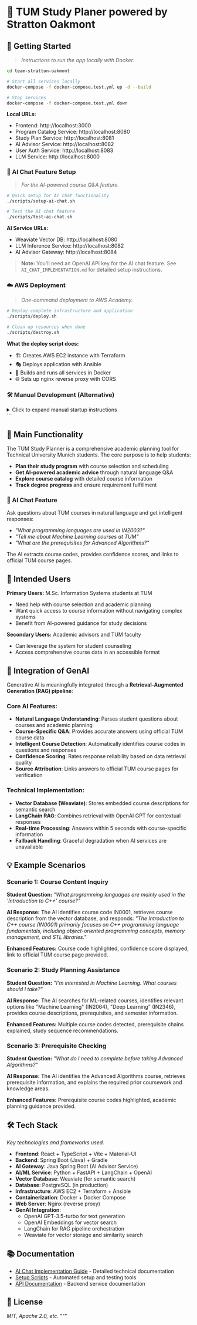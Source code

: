 # 📱 TUM Study Planer powered by Stratton Oakmont

## 🚀 Getting Started

> _Instructions to run the app locally with Docker._

```bash
cd team-stratton-oakmont

# Start all services locally
docker-compose -f docker-compose.test.yml up -d --build

# Stop services
docker-compose -f docker-compose.test.yml down
```

**Local URLs:**

- Frontend: http://localhost:3000
- Program Catalog Service: http://localhost:8080
- Study Plan Service: http://localhost:8081
- AI Advisor Service: http://localhost:8082
- User Auth Service: http://localhost:8083
- LLM Service: http://localhost:8000

### 🤖 AI Chat Feature Setup

> _For the AI-powered course Q&A feature._

```bash
# Quick setup for AI chat functionality
./scripts/setup-ai-chat.sh

# Test the AI chat feature
./scripts/test-ai-chat.sh
```

**AI Service URLs:**

- Weaviate Vector DB: http://localhost:8080
- LLM Inference Service: http://localhost:8082
- AI Advisor Gateway: http://localhost:8084

> **Note:** You'll need an OpenAI API key for the AI chat feature. See `AI_CHAT_IMPLEMENTATION.md` for detailed setup instructions.

### ☁️ AWS Deployment

> _One-command deployment to AWS Academy._

```bash
# Deploy complete infrastructure and application
./scripts/deploy.sh

# Clean up resources when done
./scripts/destroy.sh
```

**What the deploy script does:**

- 🏗️ Creates AWS EC2 instance with Terraform
- 🎭 Deploys application with Ansible
- 🐳 Builds and runs all services in Docker
- 🌐 Sets up nginx reverse proxy with CORS

### 🛠️ Manual Development (Alternative)

<details>
<summary>Click to expand manual startup instructions</summary>

How to start the frontend:

```bash
# start frontend (localhost:3000)
cd client
npm install
npm run dev
```

How to start the server:

```bash
# start program-catalog-service (localhost:8080)
cd server
./gradlew :program-catalog-service:bootRun
```

New terminal window:

```bash
# start study-plan-service (localhost:8081)
cd server
./gradlew :study-plan-service:bootRun
```

New terminal window:

```bash
# start ai-advisor-service (localhost:8082)
cd server
./gradlew :ai-advisor-service:bootRun
```

New terminal window:

```bash
# start user-auth-service (localhost:8083)
cd server
./gradlew :user-auth-service:bootRun
```

New terminal window:

```bash
# start llm-service (localhost:8000)
cd llm-service
pip install -r requirements.txt
python app.py
```

</details>
```

## 🧩 Main Functionality

The TUM Study Planner is a comprehensive academic planning tool for Technical University Munich students. The core purpose is to help students:

- **Plan their study program** with course selection and scheduling
- **Get AI-powered academic advice** through natural language Q&A
- **Explore course catalog** with detailed course information
- **Track degree progress** and ensure requirement fulfillment

### 🤖 AI Chat Feature

Ask questions about TUM courses in natural language and get intelligent responses:

- _"What programming languages are used in IN2003?"_
- _"Tell me about Machine Learning courses at TUM"_
- _"What are the prerequisites for Advanced Algorithms?"_

The AI extracts course codes, provides confidence scores, and links to official TUM course pages.

## 🎯 Intended Users

**Primary Users:** M.Sc. Information Systems students at TUM

- Need help with course selection and academic planning
- Want quick access to course information without navigating complex systems
- Benefit from AI-powered guidance for study decisions

**Secondary Users:** Academic advisors and TUM faculty

- Can leverage the system for student counseling
- Access comprehensive course data in an accessible format

## 🤖 Integration of GenAI

Generative AI is meaningfully integrated through a **Retrieval-Augmented Generation (RAG) pipeline**:

### Core AI Features:

- **Natural Language Understanding**: Parses student questions about courses and academic planning
- **Course-Specific Q&A**: Provides accurate answers using official TUM course data
- **Intelligent Course Detection**: Automatically identifies course codes in questions and responses
- **Confidence Scoring**: Rates response reliability based on data retrieval quality
- **Source Attribution**: Links answers to official TUM course pages for verification

### Technical Implementation:

- **Vector Database (Weaviate)**: Stores embedded course descriptions for semantic search
- **LangChain RAG**: Combines retrieval with OpenAI GPT for contextual responses
- **Real-time Processing**: Answers within 5 seconds with course-specific information
- **Fallback Handling**: Graceful degradation when AI services are unavailable

## 💡 Example Scenarios

### Scenario 1: Course Content Inquiry

**Student Question:** _"What programming languages are mainly used in the 'Introduction to C++' course?"_

**AI Response:** The AI identifies course code IN0001, retrieves course description from the vector database, and responds: _"The Introduction to C++ course (IN0001) primarily focuses on C++ programming language fundamentals, including object-oriented programming concepts, memory management, and STL libraries."_

**Enhanced Features:** Course code highlighted, confidence score displayed, link to official TUM course page provided.

### Scenario 2: Study Planning Assistance

**Student Question:** _"I'm interested in Machine Learning. What courses should I take?"_

**AI Response:** The AI searches for ML-related courses, identifies relevant options like "Machine Learning" (IN2064), "Deep Learning" (IN2346), provides course descriptions, prerequisites, and semester information.

**Enhanced Features:** Multiple course codes detected, prerequisite chains explained, study sequence recommendations.

### Scenario 3: Prerequisite Checking

**Student Question:** _"What do I need to complete before taking Advanced Algorithms?"_

**AI Response:** The AI identifies the Advanced Algorithms course, retrieves prerequisite information, and explains the required prior coursework and knowledge areas.

**Enhanced Features:** Prerequisite course codes highlighted, academic planning guidance provided.

## 🛠 Tech Stack

_Key technologies and frameworks used._

- **Frontend**: React + TypeScript + Vite + Material-UI
- **Backend**: Spring Boot (Java) + Gradle
- **AI Gateway**: Java Spring Boot (AI Advisor Service)
- **AI/ML Service**: Python + FastAPI + LangChain + OpenAI
- **Vector Database**: Weaviate (for semantic search)
- **Database**: PostgreSQL (in production)
- **Infrastructure**: AWS EC2 + Terraform + Ansible
- **Containerization**: Docker + Docker Compose
- **Web Server**: Nginx (reverse proxy)
- **GenAI Integration**:
  - OpenAI GPT-3.5-turbo for text generation
  - OpenAI Embeddings for vector search
  - LangChain for RAG pipeline orchestration
  - Weaviate for vector storage and similarity search

## 📚 Documentation

- [AI Chat Implementation Guide](AI_CHAT_IMPLEMENTATION.md) - Detailed technical documentation
- [Setup Scripts](scripts/) - Automated setup and testing tools
- [API Documentation](server/) - Backend service documentation

## 📄 License

_MIT, Apache 2.0, etc._
"""
